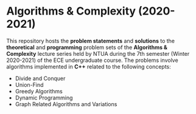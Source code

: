 # Algorithms & Complexity (2020-2021)

This repository hosts the **problem statements** and **solutions** to the **theoretical** and **programming** problem sets of the **Algorithms & Complexity** lecture series held by NTUA during the 7th semester (Winter 2020-2021) of the ECE undergraduate course. The problems involve algorithms implemented in **C++** related to the following concepts:

- Divide and Conquer
- Union-Find
- Greedy Algorithms
- Dynamic Programming
- Graph Related Algorithms and Variations
